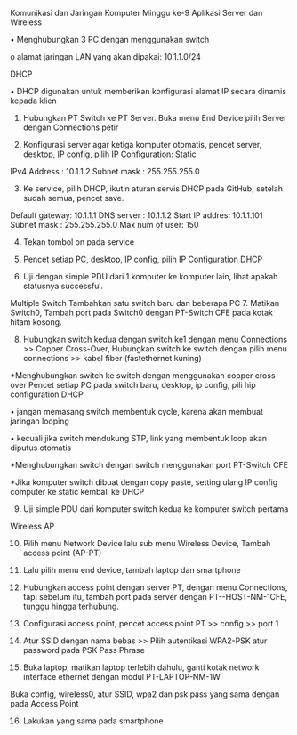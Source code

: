 Komunikasi dan Jaringan Komputer Minggu ke-9
Aplikasi Server dan Wireless

•	Menghubungkan 3 PC dengan menggunakan switch

  o	alamat jaringan LAN yang akan dipakai: 10.1.1.0/24
  
DHCP

•	DHCP digunakan untuk memberikan konfigurasi alamat IP secara dinamis kepada klien

1. Hubungkan PT Switch ke PT Server. Buka menu End Device pilih Server dengan Connections petir
   
2. Konfigurasi server agar ketiga komputer otomatis, pencet server, desktop, IP config,  pilih IP Configuration: Static

IPv4 Address	: 10.1.1.2 
Subnet mask	: 255.255.255.0

3. Ke service, pilih DHCP, ikutin aturan servis DHCP pada GitHub, setelah sudah semua, pencet save.

Default gateway: 10.1.1.1
DNS server     : 10.1.1.2
Start IP addres: 10.1.1.101
Subnet mask    : 255.255.255.0
Max num of user: 150

4. Tekan tombol on pada service

5. Pencet setiap PC, desktop, IP config, pilih IP Configuration DHCP
   
6. Uji dengan simple PDU dari 1 komputer ke komputer lain, lihat apakah statusnya successful.

Multiple Switch
Tambahkan satu switch baru dan beberapa PC
7. Matikan Switch0, Tambah port pada Switch0 dengan PT-Switch CFE pada kotak hitam kosong.

8. Hubungkan switch kedua dengan switch ke1 dengan menu Connections >> Copper Cross-Over, Hubungkan switch ke switch dengan pilih menu connections >> kabel fiber (fastethernet kuning)

*Menghubungkan switch ke switch dengan menggunakan copper cross-over
Pencet setiap PC pada switch baru, desktop, ip config, pili hip configuration DHCP

•	jangan memasang switch membentuk cycle, karena akan membuat jaringan looping

•	kecuali jika switch mendukung STP, link yang membentuk loop akan diputus otomatis

*Menghubungkan switch dengan switch menggunakan port PT-Switch CFE

*Jika komputer switch dibuat dengan copy paste, setting ulang IP config computer ke static kembali ke DHCP

9. Uji simple PDU dari komputer switch kedua ke komputer switch pertama

Wireless AP

10. Pilih menu Network Device lalu sub menu Wireless Device, Tambah access point (AP-PT)
    
11. Lalu pilih menu end device, tambah laptop dan smartphone
    
12. Hubungkan access point dengan server PT, dengan menu Connections, tapi sebelum itu, tambah port pada server dengan PT--HOST-NM-1CFE, tunggu hingga terhubung.

13. Configurasi access point, pencet access point PT >> config >> port 1

14. Atur SSID dengan nama bebas >> Pilih autentikasi  WPA2-PSK atur password pada PSK Pass Phrase

15. Buka laptop, matikan laptop terlebih dahulu, ganti kotak network interface ethernet dengan modul  PT-LAPTOP-NM-1W

Buka config, wireless0, atur SSID, wpa2 dan psk pass yang sama dengan pada Access Point

16. Lakukan yang sama pada smartphone
